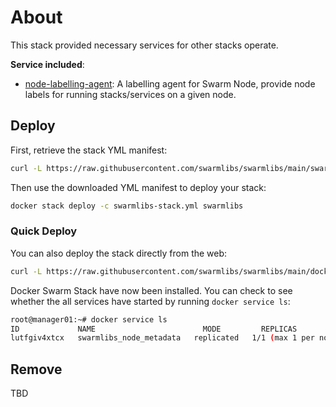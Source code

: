# About

This stack provided necessary services for other stacks operate.

**Service included**:

- [node-labelling-agent](https://github.com/swarmlibs/node-labelling-agent): A labelling agent for Swarm Node, provide node labels for running stacks/services on a given node.

## Deploy

First, retrieve the stack YML manifest:
```sh
curl -L https://raw.githubusercontent.com/swarmlibs/swarmlibs/main/swarmlibs-stack.yml -o swarmlibs-stack.yml
```

Then use the downloaded YML manifest to deploy your stack:
```sh
docker stack deploy -c swarmlibs-stack.yml swarmlibs
```

### Quick Deploy

You can also deploy the stack directly from the web:

```sh
curl -L https://raw.githubusercontent.com/swarmlibs/swarmlibs/main/docker-stack.yml | docker stack deploy -c - swarmlibs
```

Docker Swarm Stack have now been installed. You can check to see whether the all services have started by running `docker service ls`:
```sh
root@manager01:~# docker service ls
ID             NAME                        MODE         REPLICAS               IMAGE                                 PORTS
lutfgiv4xtcx   swarmlibs_node_metadata   replicated   1/1 (max 1 per node)   swarmlibs/node-metadata-agent:local
```

## Remove

TBD
